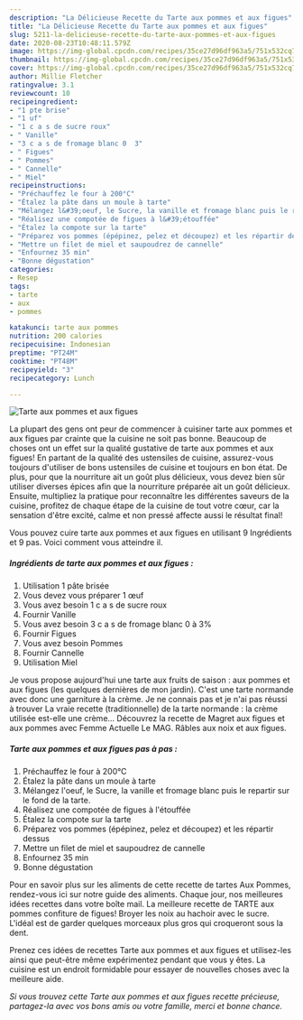 ```yaml
---
description: "La Délicieuse Recette du Tarte aux pommes et aux figues"
title: "La Délicieuse Recette du Tarte aux pommes et aux figues"
slug: 5211-la-delicieuse-recette-du-tarte-aux-pommes-et-aux-figues
date: 2020-08-23T10:48:11.579Z
image: https://img-global.cpcdn.com/recipes/35ce27d96df963a5/751x532cq70/tarte-aux-pommes-et-aux-figues-photo-principale-de-la-recette.jpg
thumbnail: https://img-global.cpcdn.com/recipes/35ce27d96df963a5/751x532cq70/tarte-aux-pommes-et-aux-figues-photo-principale-de-la-recette.jpg
cover: https://img-global.cpcdn.com/recipes/35ce27d96df963a5/751x532cq70/tarte-aux-pommes-et-aux-figues-photo-principale-de-la-recette.jpg
author: Millie Fletcher
ratingvalue: 3.1
reviewcount: 10
recipeingredient:
- "1 pte brise"
- "1 uf"
- "1 c a s de sucre roux"
- " Vanille"
- "3 c a s de fromage blanc 0  3"
- " Figues"
- " Pommes"
- " Cannelle"
- " Miel"
recipeinstructions:
- "Préchauffez le four à 200°C"
- "Étalez la pâte dans un moule à tarte"
- "Mélangez l&#39;oeuf, le Sucre, la vanille et fromage blanc puis le repartir sur le fond de la tarte."
- "Réalisez une compotée de figues à l&#39;étouffée"
- "Étalez la compote sur la tarte"
- "Préparez vos pommes (épépinez, pelez et découpez) et les répartir dessus"
- "Mettre un filet de miel et saupoudrez de cannelle"
- "Enfournez 35 min"
- "Bonne dégustation"
categories:
- Resep
tags:
- tarte
- aux
- pommes

katakunci: tarte aux pommes 
nutrition: 200 calories
recipecuisine: Indonesian
preptime: "PT24M"
cooktime: "PT48M"
recipeyield: "3"
recipecategory: Lunch

---
```



![Tarte aux pommes et aux figues](https://img-global.cpcdn.com/recipes/35ce27d96df963a5/751x532cq70/tarte-aux-pommes-et-aux-figues-photo-principale-de-la-recette.jpg)

La plupart des gens ont peur de commencer à cuisiner tarte aux pommes et aux figues par crainte que la cuisine ne soit pas bonne. Beaucoup de choses ont un effet sur la qualité gustative de tarte aux pommes et aux figues! En partant de la qualité des ustensiles de cuisine, assurez-vous toujours d'utiliser de bons ustensiles de cuisine et toujours en bon état. De plus, pour que la nourriture ait un goût plus délicieux, vous devez bien sûr utiliser diverses épices afin que la nourriture préparée ait un goût délicieux. Ensuite, multipliez la pratique pour reconnaître les différentes saveurs de la cuisine, profitez de chaque étape de la cuisine de tout votre cœur, car la sensation d'être excité, calme et non pressé affecte aussi le résultat final!

<!--inarticleads1-->

Vous pouvez cuire tarte aux pommes et aux figues en utilisant 9 Ingrédients et 9 pas. Voici comment vous atteindre il.

##### Ingrédients de tarte aux pommes et aux figues :

1. Utilisation 1 pâte brisée
1. Vous devez vous préparer 1 œuf
1. Vous avez besoin 1 c a s de sucre roux
1. Fournir  Vanille
1. Vous avez besoin 3 c a s de fromage blanc 0 à 3%
1. Fournir  Figues
1. Vous avez besoin  Pommes
1. Fournir  Cannelle
1. Utilisation  Miel


Je vous propose aujourd&#39;hui une tarte aux fruits de saison : aux pommes et aux figues (les quelques dernières de mon jardin). C&#39;est une tarte normande avec donc une garniture à la crème. Je ne connais pas et je n&#39;ai pas réussi à trouver La vraie recette (traditionnelle) de la tarte normande : la crème utilisée est-elle une crème… Découvrez la recette de Magret aux figues et aux pommes avec Femme Actuelle Le MAG. Râbles aux noix et aux figues. 

<!--inarticleads2-->

##### Tarte aux pommes et aux figues pas à pas :

1. Préchauffez le four à 200°C
1. Étalez la pâte dans un moule à tarte
1. Mélangez l&#39;oeuf, le Sucre, la vanille et fromage blanc puis le repartir sur le fond de la tarte.
1. Réalisez une compotée de figues à l&#39;étouffée
1. Étalez la compote sur la tarte
1. Préparez vos pommes (épépinez, pelez et découpez) et les répartir dessus
1. Mettre un filet de miel et saupoudrez de cannelle
1. Enfournez 35 min
1. Bonne dégustation


Pour en savoir plus sur les aliments de cette recette de tartes Aux Pommes, rendez-vous ici sur notre guide des aliments. Chaque jour, nos meilleures idées recettes dans votre boîte mail. La meilleure recette de TARTE aux pommes confiture de figues! Broyer les noix au hachoir avec le sucre. L&#39;idéal est de garder quelques morceaux plus gros qui croqueront sous la dent. 

<!--inarticleads1-->

<p>
Prenez ces idées de recettes Tarte aux pommes et aux figues et utilisez-les ainsi que peut-être même expérimentez pendant que vous y êtes. La cuisine est un endroit formidable pour essayer de nouvelles choses avec la meilleure aide.
</p>

<p>
<i>Si vous trouvez cette Tarte aux pommes et aux figues recette précieuse, partagez-la avec vos bons amis ou votre famille, merci et bonne chance.</i>
</p>
